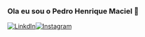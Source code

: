 ### Ola eu sou o Pedro Henrique Maciel 👋

[![LinkdIn](https://img.shields.io/badge/LinkedIn-0077B5?style=for-the-badge&logo=linkedin&logoColor=white)](https://www.linkedin.com/in/pedro-henrique-maciel-7947a91a8/)[![Instagram](https://img.shields.io/badge/Instagram-E4405F?style=for-the-badge&logo=instagram&logoColor=white)](https://www.instagram.com/ph_maciellll/)

